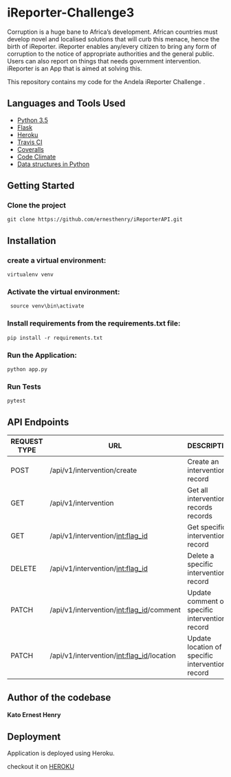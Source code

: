 # iReporter-Challenge3

Corruption is a huge bane to Africa’s development. African countries must develop novel and localised solutions that will curb this menace, hence the birth of iReporter. iReporter enables any/every citizen to bring any form of corruption to the notice of appropriate authorities and the general public. Users can also report on things that needs government intervention. iReporter is an App that is aimed at solving this.


This repository contains my code for the Andela iReporter Challenge .

## Languages and Tools Used

* [Python 3.5](https://www.python.org)
* [Flask](http://flask.pocoo.org/)
* [Heroku](https://www.heroku.com/)
* [Travis CI](https://travis-ci.org/)
* [Coveralls](https://coveralls.io/)
* [Code Climate](https://codeclimate.com/)
* [Data structures in Python](https://docs.python.org/3/tutorial/datastructures.html)



## Getting Started

### Clone the project

```
git clone https://github.com/ernesthenry/iReporterAPI.git
```

## Installation


### create a virtual environment:

```
virtualenv venv
```

### Activate the virtual environment:

```
 source venv\bin\activate
```

### Install requirements from the requirements.txt file:

```
pip install -r requirements.txt
```

### Run the Application:

```
python app.py 
```

### Run Tests

```
pytest
```


## API Endpoints

|REQUEST TYPE| URL | DESCRIPTION |
|------------|-----|-------------|
|POST| /api/v1/intervention/create |Create an intervention record|
|GET| /api/v1/intervention |Get all intervention records records |
|GET| /api/v1/intervention/<int:flag_id> |Get specific intervention record|
|DELETE| /api/v1/intervention/<int:flag_id>|Delete a specific intervention record|
|PATCH| /api/v1/intervention/<int:flag_id>/comment |Update comment of a specific intervention record|
|PATCH| /api/v1/intervention/<int:flag_id>/location |Update location of a specific intervention record|


## Author of the codebase

#### Kato Ernest Henry 


## Deployment

Application is deployed using Heroku.

checkout it on [HEROKU](https://ireporterapi-challenge3.herokuapp.com/)